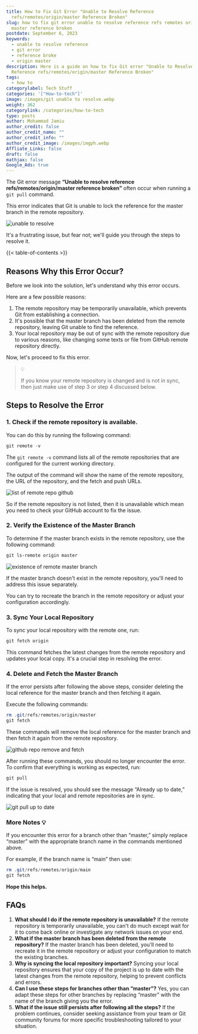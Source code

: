 ```yaml
---
title: How to Fix Git Error "Unable to Resolve Reference
  refs/remotes/origin/master Reference Broken"
slug: how to fix git error unable to resolve reference refs remotes origin
  master reference broken
postdate: September 6, 2023
keywords:
  - unable to resolve reference
  - git error
  - reference broke
  - origin master
description: Here is a guide on how to fix Git error "Unable to Resolve
  Reference refs/remotes/origin/master Reference Broken"
tags:
  - how to
categorylabel: Tech Stuff
categories: '["How-to-tech"]'
image: /images/git unable to resolve.webp
weight: 362
categorylink: /categories/how-to-tech
type: posts
author: Mohammad Jamiu
author_credit: false
author_credit_name: ""
author_credit_info: ""
author_credit_image: /images/imgph.webp
Affliate_Links: false
draft: false
mathjax: false
Google_Ads: true
---
```

The Git error message **“Unable to resolve reference refs/remotes/origin/master reference broken”** often occur when running a `git pull` command.

This error indicates that Git is unable to lock the reference for the master branch in the remote repository.

![unable to resolve](/images/git-unable-to-resolve.webp "unable to resolve")

It's a frustrating issue, but fear not; we'll guide you through the steps to resolve it.

{{< table-of-contents >}}

## **Reasons Why this Error Occur?**

Before we look into the solution, let's understand why this error occurs.

Here are a few possible reasons:

1. The remote repository may be temporarily unavailable, which prevents Git from establishing a connection.
2. It's possible that the master branch has been deleted from the remote repository, leaving Git unable to find the reference.
3. Your local repository may be out of sync with the remote repository due to various reasons, like changing some texts or file from GitHub remote repository directly.

Now, let's proceed to fix this error.

> :bulb:
>
> If you know your remote repository is changed and is not in sync, then just make use of step 3 or step 4 discussed below.

## **Steps to Resolve the Error**

### **1. Check if the remote repository is available.**

You can do this by running the following command:

```powershell
git remote -v
```

The `git remote -v` command lists all of the remote repositories that are configured for the current working directory.

The output of the command will show the name of the remote repository, the URL of the repository, and the fetch and push URLs.

![list of remote repo github](/images/git-remote-version.webp "list of remote repo github")

So if the remote repository is not listed, then it is unavailable which mean you need to check your GitHub account to fix the issue.

### **2. Verify the Existence of the Master Branch**

To determine if the master branch exists in the remote repository, use the following command:

```powershell
git ls-remote origin master
```

![existence of remote master branch](/images/git-ls-origin-master.webp "existence of remote master branch")

If the master branch doesn't exist in the remote repository, you'll need to address this issue separately.

You can try to recreate the branch in the remote repository or adjust your configuration accordingly.

### **3. Sync Your Local Repository**

To sync your local repository with the remote one, run:

```powershell
git fetch origin
```

This command fetches the latest changes from the remote repository and updates your local copy. It's a crucial step in resolving the error.

### **4. Delete and Fetch the Master Branch**

If the error persists after following the above steps, consider deleting the local reference for the master branch and then fetching it again.

Execute the following commands:

```powershell
rm .git/refs/remotes/origin/master
git fetch
```

These commands will remove the local reference for the master branch and then fetch it again from the remote repository.

![github repo remove and fetch](/images/no-error-for-git-fetch.webp "github repo remove and fetch")

After running these commands, you should no longer encounter the error. To confirm that everything is working as expected, run:

```powershell
git pull
```

If the issue is resolved, you should see the message “Already up to date,” indicating that your local and remote repositories are in sync.

![git pull up to date](/images/git-pull-up-to-date.webp "git pull up to date")

### **More Notes :bulb:**

If you encounter this error for a branch other than “master,” simply replace “master” with the appropriate branch name in the commands mentioned above.

For example, if the branch name is “main” then use:

```powershell
rm .git/refs/remotes/origin/main
git fetch
```

**Hope this helps.**

## **FAQs**

1. **What should I do if the remote repository is unavailable?** If the remote repository is temporarily unavailable, you can't do much except wait for it to come back online or investigate any network issues on your end.
2. **What if the master branch has been deleted from the remote repository?** If the master branch has been deleted, you'll need to recreate it in the remote repository or adjust your configuration to match the existing branches.
3. **Why is syncing the local repository important?** Syncing your local repository ensures that your copy of the project is up to date with the latest changes from the remote repository, helping to prevent conflicts and errors.
4. **Can I use these steps for branches other than “master”?** Yes, you can adapt these steps for other branches by replacing “master” with the name of the branch giving you the error.
5. **What if the issue still persists after following all the steps?** If the problem continues, consider seeking assistance from your team or Git community forums for more specific troubleshooting tailored to your situation.
